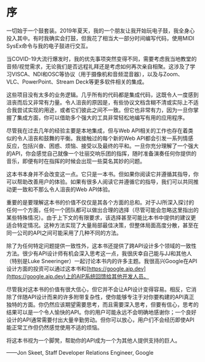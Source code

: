 # 序

一切始于一个鼓套装。2019年夏天，我的一个朋友让我开始玩电子鼓，我全身心投入其中。有时我确实会打鼓，但我花了相当大一部分时间编写代码，使用MIDI SysEx命令与我的电子鼓进行交互。

当COVID-19大流行爆发时，我的优先事项突然变得不同，需要考虑我当地教堂的音频/视觉需求，无论我们是否远程礼拜还是考虑如何再次亲自相聚。这涉及了学习VISCA、NDI和OSC等协议（用于摄像机和音频混音器），以及与Zoom、VLC、PowerPoint、Stream Deck等更多软件相关的集成。

这些项目没有太多的业务逻辑。几乎所有的代码都是集成代码，这既令人一度感到沮丧而后又非常有力量。令人沮丧的原因是，有些协议文档含糊不清或实际上不适合我尝试实现的用途，或者它们彼此之间不一致。但它也非常有力，因为一旦你掌握了集成方面，你可以借助多个强大的工具非常轻松地编写有用的应用程序。

尽管我在过去几年的经验主要是本地集成，但与Web API相关的工作也存在着类似的令人沮丧和鼓舞的平衡。我接触过的每个新的Web API都会引发一系列情感反应，包括兴奋、困惑、烦恼、接受以及最终的平和。一旦你充分理解了一个强大的API，你会感觉自己就像一个壮丽交响乐团的指挥，随时准备演奏任何你提供的音乐，即便有时在指挥的时候会出现一些莫名其妙的问题。

这本书本身并不会改变这一点。它只是一本书。但如果你阅读它并遵循其指导，你可以帮助改善用户的体验。如果有很多人阅读它并遵循它的指导，我们可以共同推动更一致和不那么令人沮丧的Web API体验。

重要的是要理解这本书的价值不仅仅是其各个方面的总和。对于JJ所深入探讨的任何一个方面，任何一个团队都可以做出合理的选择（尽管可能会忽略这里指出的某些特殊情况）。由于上下文的有限要求，该选择甚至可能比本书中提供的建议更适合特定情况。这种方法实现了大量局部最佳决策，但整体局面高度分散，甚至在同一公司的API之间可能采用了几种不同的方法。

除了为任何特定问题提供一致性外，这本书还提供了跨API设计多个领域的一致性方法。很少有API设计师有机会深入思考这一点，我很庆幸自己能与JJ和其他人（特别是Luke Sneeringer）一起讨论本书内的许多主题。我很高兴Google在API设计方面的投资可以通过这本书和[https://google.aip.dev](https://google.aip.dev)上的AIP系统回馈给其他开发人员。

尽管我对这本书的价值有很大信心，但它并不会让API设计变得容易。相反，它消除了伴随API设计而来的许多附带复杂性，使你能够专注于对你要构建的API真正独特的方面。你仍然应该期望需要思考，而且需要深入思考，但要有信心，思考的结果可以是一个令人愉快的API。你的用户可能永远不会明确地感谢你；一个良好设计的API通常需要付出大量辛勤劳动。但你可以放心，用户们不会经历即使API能正常工作但仍然感觉使用不适的烦恼。

将这本书视为一个脚凳，帮助你的API成为一个为其他人提供支持的巨人。

——Jon Skeet, Staff Developer Relations Engineer, Google